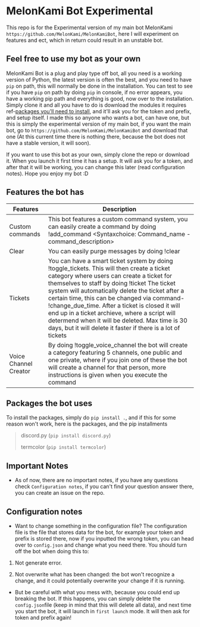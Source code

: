# MelonKami Bot Experimental

This repo is for the Experimental version of my main bot MelonKami ``https://github.com/MelonKami/MelonKamiBot``, here I will experiment on features and ect, which in return could result in an unstable bot.

## Feel free to use my bot as your own

MelonKami Bot is a plug and play type off bot, all you need is a working version of Python, the latest version is often the best, and you need to have `pip` on path, this will normally be done in the installation. You can test to see if you have `pip` on path by doing `pip` in console, if no error appears, you have a working pip path and everything is good, now over to the installation. Simply clone it and all you have to do is download the modules it requires ref-[packages you'll need to install](https://github.com/MelonKami/MelonKami-Bot-Experimental#packages-the-bot-uses), and it'll ask you for the token and prefix, and setup itself. I made this so anyone who wants a bot, can have one, but this is simply the experimental version of my main bot, if you want the main bot, go to `https://github.com/MelonKami/MelonKamiBot` and download that one (At this current time there is nothing there, because the bot does not have a stable version, it will soon). 

If you want to use this bot as your own, simply clone the repo or download it. When you launch it first time it has a setup. It will ask you for a token, and after that it will be working, you can change this later (read configuration notes). Hope you enjoy my bot :D

## Features the bot has

| Features      | Description |
| ----------- | ----------- |
| Custom commands  | This bot features a custom command system, you can easily create a command by doing !add_command <Syntaxchoice: Command_name - command_description>      |
| Clear   | You can easily purge messages by doing !clear <amount>        |
| Tickets | You can have a smart ticket system by doing !toggle_tickets. This will then create a ticket category where users can create a ticket for themselves to staff by doing !ticket The ticket system will automatically delete the ticket after a certain time, this can be changed via command- !change_due_time. After a ticket is closed it will end up in a ticket archieve, where a script will determend when it will be deleted. Max time is 30 days, but it will delete it faster if there is a lot of tickets|
| Voice Channel Creator | By doing !toggle_voice_channel the bot will create a category featuring 5 channels, one public and one private, where if you join one of these the bot will create a channel for that person, more instructions is given when you execute the command|

## Packages the bot uses

To install the packages, simply do `pip install .`, and if this for some reason won't work, here is the packages, and the pip installments

> discord.py (`pip install discord.py`)
>
> termcolor (`pip install termcolor`)

## Important Notes

* As of now, there are no important notes, if you have any questions check `Configuration notes`, if you can't find your question answer there, you can create an issue on the repo.

## Configuration notes
  
* Want to change something in the configuration file? The configuration file is the file that stores data for the bot, for example your token and prefix is stored there, now if you inputted the wrong token, you can head over to ``config.json`` and change what you need there. You should turn off the bot when doing this to:

1. Not generate error.

2. Not overwrite what has been changed: the bot won't recognize a change, and it could potentially overwrite your change if it is running.

* But be careful with what you mess with, because you could end up breaking the bot. If this happens, you can simply delete the `config.json`file (keep in mind that this will delete all data), and next time you start the bot, it will launch in `first launch` mode. It will then ask for token and prefix again!